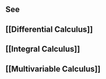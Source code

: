 ---
---

## See

## [[Differential Calculus]]
## [[Integral Calculus]]
## [[Multivariable Calculus]]
